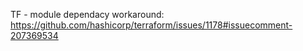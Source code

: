 TF - module dependacy workaround:
https://github.com/hashicorp/terraform/issues/1178#issuecomment-207369534